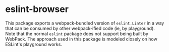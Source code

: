 # eslint-browser

This package exports a webpack-bundled version of `eslint.Linter` in a way that can be consumed by other
webpack-ified code (ie, by playground). Note that the normal `eslint` package does not support being
built by WebPack. The approach used in this package is modeled closely on how ESLint's playground works.
